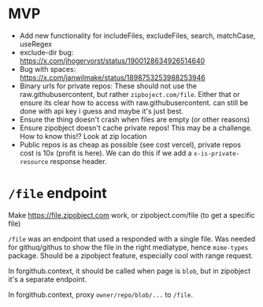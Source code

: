 # MVP

- Add new functionality for includeFiles, excludeFiles, search, matchCase, useRegex
- exclude-dir bug: https://x.com/jhogervorst/status/1900128634926514640
- Bug with spaces: https://x.com/janwilmake/status/1898753253988253946
- Binary urls for private repos: These should not use the raw.githubusercontent, but rather `zipboject.com/file`. Either that or ensure its clear how to access with raw.githubusercontent. can still be done with api key i guess and maybe it's just best.
- Ensure the thing doesn't crash when files are empty (or other reasons)
- Ensure zipobject doesn't cache private repos! This may be a challenge. How to know this!? Look at zip location
- Public repos is as cheap as possible (see cost vercel), private repos cost is 10x (profit is here). We can do this if we add a `x-is-private-resource` response header.

# `/file` endpoint

Make https://file.zipobject.com work, or zipobject.com/file (to get a specific file)

`/file` was an endpoint that used a responded with a single file. Was needed for githuq/githus to show the file in the right mediatype, hence `mime-types` package. Should be a zipobject feature, especially cool with range request.

In forgithub.context, it should be called when page is `blob`, but in zipobject it's a separate endpoint.

In forgithub.context, proxy `owner/repo/blob/...` to `/file`.
